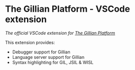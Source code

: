 # The Gillian Platform - VSCode extension
*The official VSCode extension for [The Gillian Platform](https://github.com/GillianPlatform/Gillian)*

This extension provides:
- Debugger support for Gillian
- Language server support for Gillian
- Syntax highlighting for GIL, JSIL & WISL
